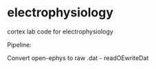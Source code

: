 # electrophysiology
cortex lab code for electrophysiology 

Pipeline: 

Convert open-ephys to raw .dat - readOEwriteDat
